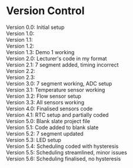 # Version Control

Version 0.0: Initial setup <br/> 
Version 1.0: <br/> 
Version 1.1: <br/> 
Version 1.2: <br/> 
Version 1.3: Demo 1 working <br/> 
Version 2.0: Lecturer's code in my format <br/> 
Version 2.1: 7 segment added, timing incorrect <br/> 
Version 2.2: <br/> 
Version 2.3: <br/> 
Version 3.0: 7 segment working, ADC setup <br/> 
Version 3.1: Temperature sensor working <br/> 
Version 3.2: Flow sensor setup <br/> 
Version 3.3: All sensors working <br/> 
Version 4.0: Finalised sensors code <br/> 
Version 4.1: RTC setup and partially coded <br/> 
Version 5.0: Blank slate project file <br/> 
Version 5.1: Code added to blank slate <br/> 
Version 5.2: 7 segment updated <br/> 
Version 5.3: LED setup <br/> 
Version 5.4: Scheduling coded with hysteresis <br/> 
Version 5.5: Scheduling streamlined, minor issues <br/> 
Version 5.6: Scheduling finalised, no hysteresis <br/> 
